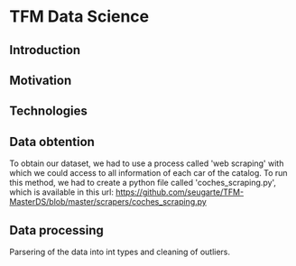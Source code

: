 # TFM Data Science

## Introduction

## Motivation

## Technologies

## Data obtention
To obtain our dataset, we had to use a process called 'web scraping' with which we could access to all information of each car of the catalog.
To run this method, we had to create a python file called 'coches_scraping.py', which is available in this url: https://github.com/seugarte/TFM-MasterDS/blob/master/scrapers/coches_scraping.py

## Data processing
Parsering of the data into int types and cleaning of outliers.

